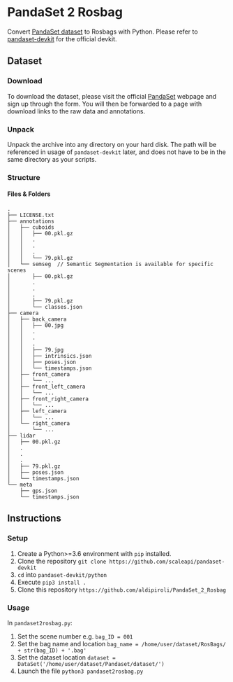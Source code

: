 # PandaSet 2 Rosbag
Convert  [PandaSet dataset](https://scale.com/open-datasets/pandaset) to Rosbags with Python. Please refer to [pandaset-devkit](https://github.com/scaleapi/pandaset-devkit) for the official devkit.

## Dataset
### Download

To download the dataset, please visit the official [PandaSet](https://pandaset.org/ "Pandaset Official Website") webpage and sign up through the form.
You will then be forwarded to a page with download links to the raw data and annotations.

### Unpack

Unpack the archive into any directory on your hard disk. The path will be referenced in usage of `pandaset-devkit` later, and does not have to be in the same directory as your scripts.

### Structure

#### Files & Folders

```text
.
├── LICENSE.txt
├── annotations
│   ├── cuboids
│   │   ├── 00.pkl.gz
│   │   .
│   │   .
│   │   .
│   │   └── 79.pkl.gz
│   └── semseg  // Semantic Segmentation is available for specific scenes
│       ├── 00.pkl.gz
│       .
│       .
│       .
│       ├── 79.pkl.gz
│       └── classes.json
├── camera
│   ├── back_camera
│   │   ├── 00.jpg
│   │   .
│   │   .
│   │   .
│   │   ├── 79.jpg
│   │   ├── intrinsics.json
│   │   ├── poses.json
│   │   └── timestamps.json
│   ├── front_camera
│   │   └── ...
│   ├── front_left_camera
│   │   └── ...
│   ├── front_right_camera
│   │   └── ...
│   ├── left_camera
│   │   └── ...
│   └── right_camera
│       └── ...
├── lidar
│   ├── 00.pkl.gz
│   .
│   .
│   .
│   ├── 79.pkl.gz
│   ├── poses.json
│   └── timestamps.json
└── meta
    ├── gps.json
    └── timestamps.json
```

## Instructions

### Setup

1. Create a Python>=3.6 environment with `pip` installed.
2. Clone the repository `git clone https://github.com/scaleapi/pandaset-devkit`
3. `cd` into `pandaset-devkit/python`
4. Execute `pip3 install .`
5. Clone this repository `https://github.com/aldipiroli/PandaSet_2_Rosbag`

### Usage
In `pandaset2rosbag.py`:

1. Set the scene number e.g. `bag_ID = 001` 
2. Set the bag name and location `bag_name = /home/user/dataset/RosBags/ + str(bag_ID) + '.bag'`
3. Set the dataset location `dataset = DataSet('/home/user/dataset/Pandaset/dataset/')`
4. Launch the file `python3 pandaset2rosbag.py`
